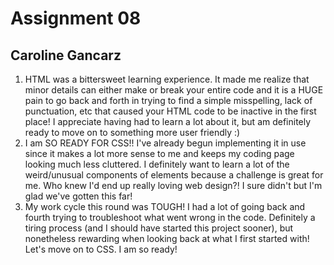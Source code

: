 # Assignment 08
## Caroline Gancarz

1. HTML was a bittersweet learning experience. It made me realize that minor details can either make or break your entire code and it is a HUGE pain to go back and forth in trying to find a simple misspelling, lack of punctuation, etc that caused your HTML code to be inactive in the first place! I appreciate having had to learn a lot about it, but am definitely ready to move on to something more user friendly :)
2. I am SO READY FOR CSS!! I've already begun implementing it in use since it makes a lot more sense to me and keeps my coding page looking much less cluttered. I definitely want to learn a lot of the weird/unusual components of elements because a challenge is great for me. Who knew I'd end up really loving web design?! I sure didn't but I'm glad we've gotten this far!
3. My work cycle this round was TOUGH! I had a lot of going back and fourth trying to troubleshoot what went wrong in the code. Definitely a tiring process (and I should have started this project sooner), but nonetheless rewarding when looking back at what I first started with! Let's move on to CSS. I am so ready!
